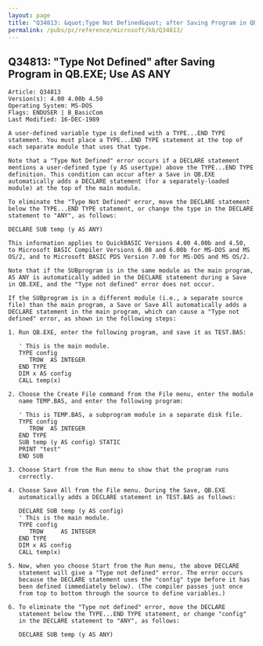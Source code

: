 ```yaml
---
layout: page
title: "Q34813: &quot;Type Not Defined&quot; after Saving Program in QB.EXE; Use AS ANY"
permalink: /pubs/pc/reference/microsoft/kb/Q34813/
---
```


## Q34813: &quot;Type Not Defined&quot; after Saving Program in QB.EXE; Use AS ANY

	Article: Q34813
	Version(s): 4.00 4.00b 4.50
	Operating System: MS-DOS
	Flags: ENDUSER | B_BasicCom
	Last Modified: 16-DEC-1989
	
	A user-defined variable type is defined with a TYPE...END TYPE
	statement. You must place a TYPE...END TYPE statement at the top of
	each separate module that uses that type.
	
	Note that a "Type Not Defined" error occurs if a DECLARE statement
	mentions a user-defined type (y AS usertype) above the TYPE...END TYPE
	definition. This condition can occur after a Save in QB.EXE
	automatically adds a DECLARE statement (for a separately-loaded
	module) at the top of the main module.
	
	To eliminate the "Type Not Defined" error, move the DECLARE statement
	below the TYPE...END TYPE statement, or change the type in the DECLARE
	statement to "ANY", as follows:
	
	DECLARE SUB temp (y AS ANY)
	
	This information applies to QuickBASIC Versions 4.00 4.00b and 4.50,
	to Microsoft BASIC Compiler Versions 6.00 and 6.00b for MS-DOS and MS
	OS/2, and to Microsoft BASIC PDS Version 7.00 for MS-DOS and MS OS/2.
	
	Note that if the SUBprogram is in the same module as the main program,
	AS ANY is automatically added in the DECLARE statement during a Save
	in QB.EXE, and the "Type not defined" error does not occur.
	
	If the SUBprogram is in a different module (i.e., a separate source
	file) than the main program, a Save or Save All automatically adds a
	DECLARE statement in the main program, which can cause a "Type not
	defined" error, as shown in the following steps:
	
	1. Run QB.EXE, enter the following program, and save it as TEST.BAS:
	
	   ' This is the main module.
	   TYPE config
	      TROW  AS INTEGER
	   END TYPE
	   DIM x AS config
	   CALL temp(x)
	
	2. Choose the Create File command from the File menu, enter the module
	   name TEMP.BAS, and enter the following program:
	
	   ' This is TEMP.BAS, a subprogram module in a separate disk file.
	   TYPE config
	      TROW  AS INTEGER
	   END TYPE
	   SUB temp (y AS config) STATIC
	   PRINT "test"
	   END SUB
	
	3. Choose Start from the Run menu to show that the program runs
	   correctly.
	
	4. Choose Save All from the File menu. During the Save, QB.EXE
	   automatically adds a DECLARE statement in TEST.BAS as follows:
	
	   DECLARE SUB temp (y AS config)
	   ' This is the main module.
	   TYPE config
	      TROW     AS INTEGER
	   END TYPE
	   DIM x AS config
	   CALL temp(x)
	
	5. Now, when you choose Start from the Run menu, the above DECLARE
	   statement will give a "Type not defined" error. The error occurs
	   because the DECLARE statement uses the "config" type before it has
	   been defined (immediately below). (The compiler passes just once
	   from top to bottom through the source to define variables.)
	
	6. To eliminate the "Type not defined" error, move the DECLARE
	   statement below the TYPE...END TYPE statement, or change "config"
	   in the DECLARE statement to "ANY", as follows:
	
	   DECLARE SUB temp (y AS ANY)
